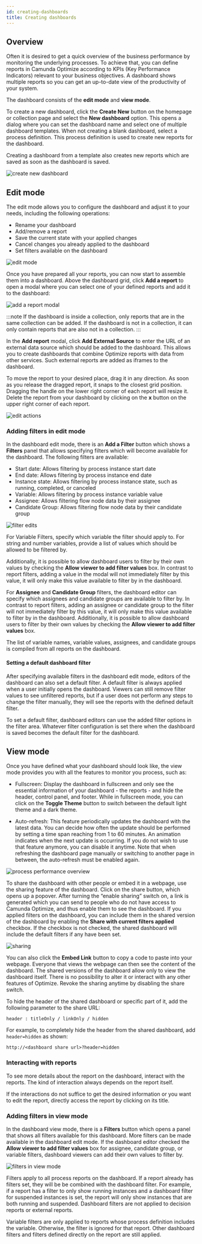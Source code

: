 ```yaml
---
id: creating-dashboards
title: Creating dashboards
---
```


## Overview

Often it is desired to get a quick overview of the business performance by monitoring the underlying processes. To achieve that, you can define reports in Camunda Optimize according to KPIs (Key Performance Indicators) relevant to your business objectives. A dashboard shows multiple reports so you can get an up-to-date view of the productivity of your system.

The dashboard consists of the **edit mode** and **view mode**.

To create a new dashboard, click the **Create New** button on the homepage or collection page and select the **New dashboard** option. This opens a dialog where you can set the dashboard name and select one of multiple dashboard templates. When not creating a blank dashboard, select a process definition. This process definition is used to create new reports for the dashboard.

Creating a dashboard from a template also creates new reports which are saved as soon as the dashboard is saved.

![create new dashboard](./img/dashboardTemplate.png)

## Edit mode

The edit mode allows you to configure the dashboard and adjust it to your needs, including the following operations:

- Rename your dashboard
- Add/remove a report
- Save the current state with your applied changes
- Cancel changes you already applied to the dashboard
- Set filters available on the dashboard

![edit mode](./img/dashboard-dashboardEditActions.png)

Once you have prepared all your reports, you can now start to assemble them into a dashboard. Above the dashboard grid, click **Add a report** to open a modal where you can select one of your defined reports and add it to the dashboard:

![add a report modal](./img/dashboard-addAReportModal.png)

:::note
If the dashboard is inside a collection, only reports that are in the same collection can be added. If the dashboard is not in a collection, it can only contain reports that are also not in a collection.
:::

In the **Add report** modal, click **Add External Source** to enter the URL of an external data source which should be added to the dashboard. This allows you to create dashboards that combine Optimize reports with data from other services. Such external reports are added as iframes to the dashboard.

To move the report to your desired place, drag it in any direction. As soon as you release the dragged report, it snaps to the closest grid position. Dragging the handle on the lower right corner of each report will resize it. Delete the report from your dashboard by clicking on the **x** button on the upper right corner of each report.

![edit actions](./img/dashboard-reportEditActions.png)

### Adding filters in edit mode

In the dashboard edit mode, there is an **Add a Filter** button which shows a **Filters** panel that allows specifying filters which will become available for the dashboard. The following filters are available:

- Start date: Allows filtering by process instance start date
- End date: Allows filtering by process instance end date
- Instance state: Allows filtering by process instance state, such as running, completed, or canceled
- Variable: Allows filtering by process instance variable value
- Assignee: Allows filtering flow node data by their assignee
- Candidate Group: Allows filtering flow node data by their candidate group

![filter edits](./img/filter-editMode.png)

For Variable Filters, specify which variable the filter should apply to. For string and number variables, provide a list of values which should be allowed to be filtered by. 

Additionally, it is possible to allow dashboard users to filter by their own values by checking the **Allow viewer to add filter values** box. In contrast to report filters, adding a value in the modal will not immediately filter by this value, it will only make this value available to filter by in the dashboard.

For **Assignee** and **Candidate Group** filters, the dashboard editor can specify which assignees and candidate groups are available to filter by. In contrast to report filters, adding an assignee or candidate group to the filter will not immediately filter by this value, it will only make this value available to filter by in the dashboard. Additionally, it is possible to allow dashboard users to filter by their own values by checking the **Allow viewer to add filter values** box.

The list of variable names, variable values, assignees, and candidate groups is compiled from all reports on the dashboard.

#### Setting a default dashboard filter

After specifying available filters in the dashboard edit mode, editors of the dashboard can also set a default filter. A default filter is always applied when a user initially opens the dashboard. Viewers can still remove filter values to see unfiltered reports, but if a user does not perform any steps to change the filter manually, they will see the reports with the defined default filter.

To set a default filter, dashboard editors can use the added filter options in the filter area. Whatever filter configuration is set there when the dashboard is saved becomes the default filter for the dashboard.

## View mode

Once you have defined what your dashboard should look like, the view mode provides you with all the features to monitor you process, such as:

- Fullscreen: Display the dashboard in fullscreen and only see the essential information of your dashboard - the reports - and hide the header, control panel, and footer. While in fullscreen mode, you can click on the **Toggle Theme** button to switch between the default light theme and a dark theme.

- Auto-refresh: This feature periodically updates the dashboard with the latest data. You can decide how often the update should be performed by setting a time span reaching from 1 to 60 minutes. An animation indicates when the next update is occurring. If you do not wish to use that feature anymore, you can disable it anytime. Note that when refreshing the dashboard page manually or switching to another page in between, the auto-refresh must be enabled again.

![process performance overview](./img/dashboard-viewMode-monitorFeatures.png)

To share the dashboard with other people or embed it in a webpage, use the sharing feature of the dashboard. Click on the share button, which opens up a popover. After turning the “enable sharing” switch on, a link is generated which you can send to people who do not have access to Camunda Optimize, and thus enable them to see the dashboard. If you applied filters on the dashboard, you can include them in the shared version of the dashboard by enabling the **Share with current filters applied** checkbox. If the checkbox is not checked, the shared dashboard will include the default filters if any have been set.

![sharing](./img/dashboard-sharingPopover.png)

You can also click the **Embed Link** button to copy a code to paste into your webpage. Everyone that views the webpage can then see the content of the dashboard. The shared versions of the dashboard allow only to view the dashboard itself. There is no possibility to alter it or interact with any other features of Optimize. Revoke the sharing anytime by disabling the share switch.

To hide the header of the shared dashboard or specific part of it, add the following parameter to the share URL:

`header : titleOnly / linkOnly / hidden`

For example, to completely hide the header from the shared dashboard, add `header=hidden` as shown:

`http://<dashboard share url>?header=hidden`

### Interacting with reports

To see more details about the report on the dashboard, interact with the reports. The kind of interaction always depends on the report itself.

If the interactions do not suffice to get the desired information or you want to edit the report, directly access the report by clicking on its title.

### Adding filters in view mode

In the dashboard view mode, there is a **Filters** button which opens a panel that shows all filters available for this dashboard. More filters can be made available in the dashboard edit mode. If the dashboard editor checked the **Allow viewer to add filter values** box for assignee, candidate group, or variable filters, dashboard viewers can add their own values to filter by.

![filters in view mode](./img/filter-viewMode.png)

Filters apply to all process reports on the dashboard. If a report already has filters set, they will be be combined with the dashboard filter. For example, if a report has a filter to only show running instances and a dashboard filter for suspended instances is set, the report will only show instances that are both running and suspended. Dashboard filters are not applied to decision reports or external reports.

Variable filters are only applied to reports whose process definition includes the variable. Otherwise, the filter is ignored for that report. Other dashboard filters and filters defined directly on the report are still applied.